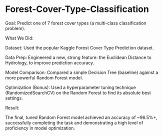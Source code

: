 # Forest-Cover-Type-Classification

Goal: Predict one of 7 forest cover types (a multi-class classification problem).

What We Did:

Dataset: Used the popular Kaggle Forest Cover Type Prediction dataset.

Data Prep: Engineered a new, strong feature: the Euclidean Distance to Hydrology, to improve prediction accuracy.

Model Comparison: Compared a simple Decision Tree (baseline) against a more powerful Random Forest model.

Optimization (Bonus): Used a hyperparameter tuning technique (RandomizedSearchCV) on the Random Forest to find its absolute best settings.

Result:

The final, tuned Random Forest model achieved an accuracy of ~96.5%+, successfully completing the task and demonstrating a high level of proficiency in model optimization.

